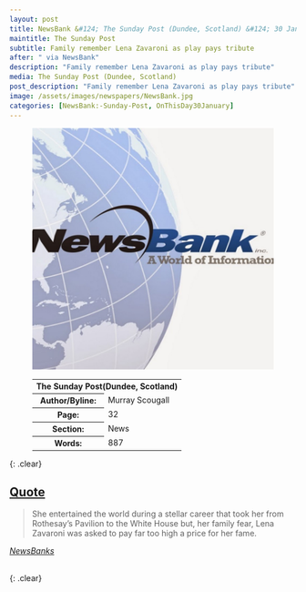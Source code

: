 ```yaml
---
layout: post
title: NewsBank &#124; The Sunday Post (Dundee, Scotland) &#124; 30 January 2022
maintitle: The Sunday Post
subtitle: Family remember Lena Zavaroni as play pays tribute
after: " via NewsBank"
description: "Family remember Lena Zavaroni as play pays tribute"
media: The Sunday Post (Dundee, Scotland)
post_description: "Family remember Lena Zavaroni as play pays tribute"
image: /assets/images/newspapers/NewsBank.jpg
categories: [NewsBank:-Sunday-Post, OnThisDay30January]
---
```


<figure class="fig1">
<img src="/assets/images/newspapers/NewsBank.jpg" class="full-width"/>
</figure>

<figure class="fig2">
<table>
<tr>
<th colspan="2">The Sunday Post(Dundee, Scotland)</th>
</tr>

<tr>
<th>Author/Byline:</th><td>Murray Scougall</td>
</tr>

<tr>
<th>Page:</th><td>32</td>
</tr>


<tr>
<th>Section:</th><td>News</td>
</tr>

<tr>
<th>Words:</th><td>887</td>
</tr>

</table>
</figure>

{: .clear}

<h2 id="quote"><a href="#quote">Quote</a></h2>
<blockquote>She entertained the world during a stellar career that took her from Rothesay’s Pavilion to the White House but, her family fear, Lena Zavaroni was asked to pay far too high a price for her fame.</blockquote>
<cite><a href="https://infoweb.newsbank.com/apps/news/openurl?ctx_ver=z39.88-2004&rft_id=info%3Asid/infoweb.newsbank.com&svc_dat=UKNB&req_dat=55CA6C602C984FD8A3DCC6AF6BF4AE70&rft_val_format=info%3Aofi/fmt%3Akev%3Amtx%3Actx&rft_dat=document_id%3Anews%252F187DBA0562E958F0">NewsBanks</a></cite>

<br />{: .clear}

